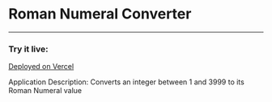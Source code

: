 # Roman Numeral Converter
---

### Try it live:
[Deployed on Vercel](https://roman-numeral-converter-pearl.vercel.app/)

Application Description:
Converts an integer between 1 and 3999 to its Roman Numeral value